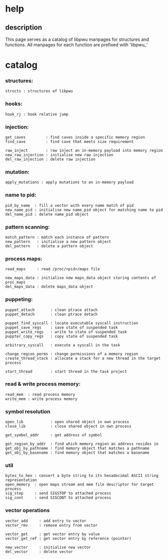 # help

## description

This page serves as a catalog of libpwu manpages for structures and functions. All manpages for each function are prefixed with 'libpwu\_'

# catalog


### structures:
```
structs : structures of libpwu
```


### hooks:
```
hook_rj : hook relative jump
```

### injection:
```
get_caves         : find caves inside a specific memory region
find_cave         : find cave that meets size requirement

raw_inject        : raw inject an in-memory payload into memory region
new_raw_injection : initialise new raw injection
del_raw_injection : delete raw injection
```

### mutation:
```
apply_mutations : apply mutations to an in-memory payload
```


### name to pid:
```
pid_by_name  : fill a vector with every name match of pid
new_name_pid : initialise new name_pid object for matching name to pid
del_name_pid : delete name_pid object
```


### pattern scanning:
```
match_pattern : match each instance of pattern
new_pattern   : initialise a new pattern object
del_pattern   : delete a pattern object
```


### process maps:
```
read_maps     : read /proc/<pid>/maps file

new_maps_data : initialise new maps_data object storing contents of proc_maps
del_maps_data : delete maps_data object
```


### puppeting:
```
puppet_attach       : clean ptrace attach
puppet_detach       : clean ptrace detach

puppet_find_syscall : locate executable syscall instruction
puppet_save_regs    : save state of suspended task
puppet_write_regs   : write to state of suspended task
puppter_copy_regs   : copy state of suspended task

arbitrary_syscall   : execute a syscall in the task

change_region_perms : change permissions of a memory region
create_thread_stack : allocate a stack for a new thread in the target process

start_thread        : start thread in the task project
```


### read & write process memory:
```
read_mem  : read process memory
write_mem : write process memory
```


### symbol resolution
```
open_lib            : open shared object in own process
close_lib           : close shared object in own process

get_symbol_addr     : get address of symbol

get_region_by_addr  : find which memory region an address resides in
get_obj_by_pathname : find memory object that matches a pathname
get_obj_by_basename : find memory object that matches a basename
```


### util
```
bytes_to_hex : convert a byte string to its hexadecimal ASCII string representation
open_memory  : open maps stream and mem file descriptor for target process
sig_stop     : send SIGSTOP to attached process
sig_cont     : send SIGCONT to attached process
```


### vector operations
```
vector_add     : add entry to vector
vector_rmv     : remove entry from vector

vector_get     : get vector entry by value 
vector_get_ref : get vector entry by reference (pointer)

new_vector     : initialise new vector
del_vector     : delete vector
```
